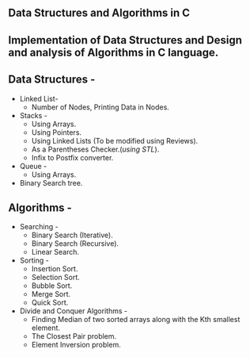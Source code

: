 ## Data Structures and Algorithms in C

## Implementation of Data Structures and Design and analysis of Algorithms in C language.

##  Data Structures -
  * Linked List-
    * Number of Nodes, Printing Data in Nodes.
  * Stacks -
    * Using Arrays.
    * Using Pointers.
    * Using Linked Lists (To be modified using Reviews).
    * As a Parentheses Checker.(*using STL*).
    * Infix to Postfix converter.
  * Queue -
    * Using Arrays.
  * Binary Search tree.

## Algorithms -
 * Searching -
 	* Binary Search (Iterative).
 	* Binary Search (Recursive).
 	* Linear Search.
 * Sorting - 
 	* Insertion Sort.
 	* Selection Sort.
 	* Bubble Sort.
 	* Merge Sort.
 	* Quick Sort.
 * Divide and Conquer Algorithms -
 	* Finding Median of two sorted arrays along with the Kth smallest element.
 	* The Closest Pair problem.
 	* Element Inversion problem.
